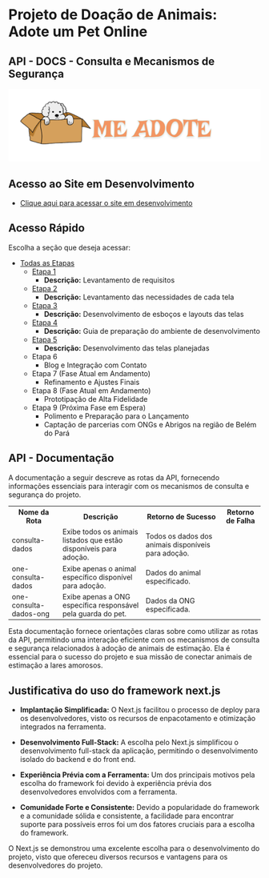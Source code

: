 # Projeto de Doação de Animais: Adote um Pet Online
## API - DOCS - Consulta e Mecanismos de Segurança

![Imagem](/images/image_logo_readmes.png)

## Acesso ao Site em Desenvolvimento

- [Clique aqui para acessar o site em desenvolvimento](https://adote.nova-work.cloud/)

## Acesso Rápido

Escolha a seção que deseja acessar:

- [Todas as Etapas](/etapas_dev/readme.MD)
  - [Etapa 1](/etapas_dev/etapa_1/readme.MD)
    - **Descrição:** Levantamento de requisitos
  - [Etapa 2](/etapas_dev/etapa_2/readme.MD)
    - **Descrição:** Levantamento das necessidades de cada tela
  - [Etapa 3](/etapas_dev/etapa_3/readme.MD)
    - **Descrição:** Desenvolvimento de esboços e layouts das telas
  - [Etapa 4](/etapas_dev/etapa_4/readme.MD)
    - **Descrição:** Guia de preparação do ambiente de desenvolvimento
  - [Etapa 5](/etapas_dev/etapa_5/readme.MD)
    - **Descrição:** Desenvolvimento das telas planejadas
  - Etapa 6
    - Blog e Integração com Contato
  - Etapa 7 (Fase Atual em Andamento)
    - Refinamento e Ajustes Finais
  - Etapa 8 (Fase Atual em Andamento)
    - Prototipação de Alta Fidelidade
  - Etapa 9 (Próxima Fase em Espera)
    - Polimento e Preparação para o Lançamento
    - Captação de parcerias com ONGs e Abrigos na região de Belém do Pará

## API - Documentação

A documentação a seguir descreve as rotas da API, fornecendo informações essenciais para interagir com os mecanismos de consulta e segurança do projeto.

<table>
  <tr>
    <th>Nome da Rota</th>
    <th>Descrição</th>
    <th>Retorno de Sucesso</th>
    <th>Retorno de Falha</th>
  </tr>
  <tr>
    <td>consulta-dados</td>
    <td>Exibe todos os animais listados que estão disponíveis para adoção.</td>
    <td>Todos os dados dos animais disponíveis para adoção.</td>
    <td></td>
  </tr>
  <tr>
    <td>one-consulta-dados</td>
    <td>Exibe apenas o animal específico disponível para adoção.</td>
    <td>Dados do animal especificado.</td>
    <td></td>
  </tr>
  <tr>
    <td>one-consulta-dados-ong</td>
    <td>Exibe apenas a ONG específica responsável pela guarda do pet.</td>
    <td>Dados da ONG especificada.</td>
    <td></td>
  </tr>
</table>

Esta documentação fornece orientações claras sobre como utilizar as rotas da API, permitindo uma interação eficiente com os mecanismos de consulta e segurança relacionados à adoção de animais de estimação. Ela é essencial para o sucesso do projeto e sua missão de conectar animais de estimação a lares amorosos.

## Justificativa do uso do framework **next.js**

- **Implantação Simplificada:** O Next.js facilitou o processo de deploy para os desenvolvedores, visto os recursos de enpacotamento e otimização integrados na ferramenta.

- **Desenvolvimento Full-Stack:** A escolha pelo Next.js simplificou o desenvolvimento full-stack da aplicação, permitindo o desenvolvimento isolado do backend e do front end.

- **Experiência Prévia com a Ferramenta:** Um dos principais motivos pela escolha do framework foi devido à experiência prévia dos desenvolvedores envolvidos com a ferramenta. 

- **Comunidade Forte e Consistente:** Devido a popularidade do framework e a comunidade sólida e consistente, a facilidade para encontrar suporte para possíveis erros foi um dos fatores cruciais para a escolha do framework.

O Next.js se demonstrou uma excelente escolha para o desenvolvimento do projeto, visto que ofereceu diversos recursos e vantagens para os desenvolvedores do projeto.


